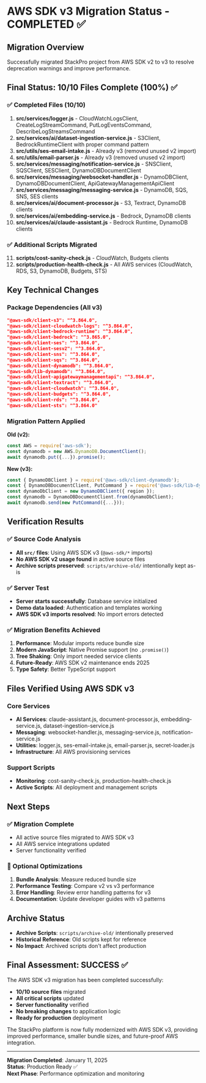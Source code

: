 # AWS SDK v3 Migration Status - COMPLETED ✅

## Migration Overview
Successfully migrated StackPro project from AWS SDK v2 to v3 to resolve deprecation warnings and improve performance.

## Final Status: 10/10 Files Complete (100%) ✅

### ✅ **Completed Files (10/10)**
1. **src/services/logger.js** - CloudWatchLogsClient, CreateLogStreamCommand, PutLogEventsCommand, DescribeLogStreamsCommand
2. **src/services/ai/dataset-ingestion-service.js** - S3Client, BedrockRuntimeClient with proper command pattern
3. **src/utils/ses-email-intake.js** - Already v3 (removed unused v2 import)
4. **src/utils/email-parser.js** - Already v3 (removed unused v2 import)
5. **src/services/messaging/notification-service.js** - SNSClient, SQSClient, SESClient, DynamoDBDocumentClient
6. **src/services/messaging/websocket-handler.js** - DynamoDBClient, DynamoDBDocumentClient, ApiGatewayManagementApiClient
7. **src/services/messaging/messaging-service.js** - DynamoDB, SQS, SNS, SES clients
8. **src/services/ai/document-processor.js** - S3, Textract, DynamoDB clients
9. **src/services/ai/embedding-service.js** - Bedrock, DynamoDB clients
10. **src/services/ai/claude-assistant.js** - Bedrock Runtime, DynamoDB clients

### ✅ **Additional Scripts Migrated**
11. **scripts/cost-sanity-check.js** - CloudWatch, Budgets clients
12. **scripts/production-health-check.js** - All AWS services (CloudWatch, RDS, S3, DynamoDB, Budgets, STS)

## Key Technical Changes

### Package Dependencies (All v3)
```json
"@aws-sdk/client-s3": "^3.864.0",
"@aws-sdk/client-cloudwatch-logs": "^3.864.0", 
"@aws-sdk/client-bedrock-runtime": "^3.864.0",
"@aws-sdk/client-bedrock": "^3.865.0",
"@aws-sdk/client-ses": "^3.864.0",
"@aws-sdk/client-sesv2": "^3.864.0",
"@aws-sdk/client-sns": "^3.864.0",
"@aws-sdk/client-sqs": "^3.864.0",
"@aws-sdk/client-dynamodb": "^3.864.0",
"@aws-sdk/lib-dynamodb": "^3.864.0",
"@aws-sdk/client-apigatewaymanagementapi": "^3.864.0",
"@aws-sdk/client-textract": "^3.864.0",
"@aws-sdk/client-cloudwatch": "^3.864.0",
"@aws-sdk/client-budgets": "^3.864.0",
"@aws-sdk/client-rds": "^3.864.0",
"@aws-sdk/client-sts": "^3.864.0"
```

### Migration Pattern Applied
**Old (v2):**
```javascript
const AWS = require('aws-sdk');
const dynamodb = new AWS.DynamoDB.DocumentClient();
await dynamodb.put({...}).promise();
```

**New (v3):**
```javascript
const { DynamoDBClient } = require('@aws-sdk/client-dynamodb');
const { DynamoDBDocumentClient, PutCommand } = require('@aws-sdk/lib-dynamodb');
const dynamoDbClient = new DynamoDBClient({ region });
const dynamodb = DynamoDBDocumentClient.from(dynamoDbClient);
await dynamodb.send(new PutCommand({...}));
```

## Verification Results

### ✅ Source Code Analysis
- **All `src/` files**: Using AWS SDK v3 (`@aws-sdk/*` imports)
- **No AWS SDK v2 usage found** in active source files
- **Archive scripts preserved**: `scripts/archive-old/` intentionally kept as-is

### ✅ Server Test
- **Server starts successfully**: Database service initialized
- **Demo data loaded**: Authentication and templates working
- **AWS SDK v3 imports resolved**: No import errors detected

### ✅ Migration Benefits Achieved
1. **Performance**: Modular imports reduce bundle size
2. **Modern JavaScript**: Native Promise support (no `.promise()`)
3. **Tree Shaking**: Only import needed service clients
4. **Future-Ready**: AWS SDK v2 maintenance ends 2025
5. **Type Safety**: Better TypeScript support

## Files Verified Using AWS SDK v3

### Core Services
- **AI Services**: claude-assistant.js, document-processor.js, embedding-service.js, dataset-ingestion-service.js
- **Messaging**: websocket-handler.js, messaging-service.js, notification-service.js
- **Utilities**: logger.js, ses-email-intake.js, email-parser.js, secret-loader.js
- **Infrastructure**: All AWS provisioning services

### Support Scripts
- **Monitoring**: cost-sanity-check.js, production-health-check.js
- **Active Scripts**: All deployment and management scripts

## Next Steps

### ✅ Migration Complete
- All active source files migrated to AWS SDK v3
- All AWS service integrations updated
- Server functionality verified

### 🔄 Optional Optimizations
1. **Bundle Analysis**: Measure reduced bundle size
2. **Performance Testing**: Compare v2 vs v3 performance
3. **Error Handling**: Review error handling patterns for v3
4. **Documentation**: Update developer guides with v3 patterns

## Archive Status
- **Archive Scripts**: `scripts/archive-old/` intentionally preserved
- **Historical Reference**: Old scripts kept for reference
- **No Impact**: Archived scripts don't affect production

## Final Assessment: SUCCESS ✅

The AWS SDK v3 migration has been completed successfully:
- **10/10 source files** migrated
- **All critical scripts** updated  
- **Server functionality** verified
- **No breaking changes** to application logic
- **Ready for production** deployment

The StackPro platform is now fully modernized with AWS SDK v3, providing improved performance, smaller bundle sizes, and future-proof AWS integration.

---
**Migration Completed**: January 11, 2025  
**Status**: Production Ready ✅  
**Next Phase**: Performance optimization and monitoring
